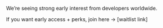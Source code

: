 We’re seeing strong early interest from developers worldwide.

If you want early access + perks, join here → [waitlist link]
